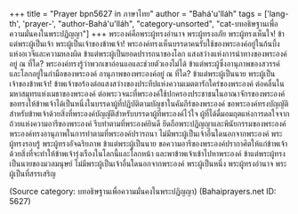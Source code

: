 +++
title = "Prayer bpn5627 in ภาษาไทย"
author = "Bahá'u'lláh"
tags = ['lang-th', 'prayer-', "author-Bahá'u'lláh", "category-unsorted", "cat-บทอธิษฐานเพื่อความมั่นคงในพระปฏิญญา"]
+++
พระองค์คือพระผู้ทรงอำนาจ พระผู้ทรงอภัย พระผู้ทรงเห็นใจ! 
	ข้าแต่พระผู้เป็นเจ้า พระผู้เป็นเจ้าของข้าพเจ้า! พระองค์ทรงเห็นบรรดาคนรับใช้ของพระองค์อยู่ในก้นบึ้งแห่งอเวจีและความหลงผิด ข้าแต่พระผู้เป็นยอดปรารถนาของโลก แสงสว่างแห่งการนำทางของพระองค์อยู่ ณ ที่ใด? พระองค์ทรงรู้ว่าพวกเขาอ่อนแอและช่วยตัวเองไม่ได้ ข้าแต่พระผู้ซึ่งอานุภาพของสวรรค์และโลกอยู่ในกำมือของพระองค์ อานุภาพของพระองค์อยู่ ณ ที่ใด?
	ข้าแต่พระผู้เป็นนาย พระผู้เป็นเจ้าของข้าพเจ้า! ข้าพเจ้าขอร้องต่อแสงสว่างของประทีปแห่งความเมตตารักใคร่ของพระองค์ ต่อคลื่นในมหาสมุทรแห่งเมธาของพระองค์ ต่อพระวจนะที่พระองค์ใช้ปกครองประชาชนในอาณาจักรของพระองค์ ขอทรงให้ข้าพเจ้าได้เป็นหนึ่งในบรรดาผู้ที่ปฏิบัติตามบัญชาในคัมภีร์ของพระองค์ ขอพระองค์ทรงบัญญัติสำหรับข้าพเจ้าด้วยสิ่งที่พระองค์บัญญัติสำหรับบรรดาผู้ที่พระองค์ไว้ใจ  ผู้ที่ได้ดื่มอมฤตแห่งการดลใจจากถ้วยแห่งความอารีของพระองค์ รีบทำตามที่พระองค์ยินดี ยึดถือพระปฏิญญาและพินัยกรรมของพระองค์ พระองค์ทรงอานุภาพในการทำตามที่พระองค์ปรารถนา ไม่มีพระผู้เป็นเจ้าอื่นใดนอกจากพระองค์ พระผู้ทรงรอบรู้ พระผู้ทรงอัจฉริยภาพ
	ข้าแต่พระผู้เป็นนาย ขอความอารีของพระองค์ปรากาศิตให้แก่ข้าพเจ้าด้วยสิ่งที่จะทำให้ข้าพเจ้ารุ่งเรืองในโลกนี้และโลกหน้า และพาข้าพเจ้าเข้าไปหาพระองค์ ข้าแต่พระผู้ทรงเป็นนายของมวลมนุษย์ ไม่มีพระผู้เป็นเจ้าอื่นใดนอกจากพระองค์ พระผู้เป็นหนึ่ง พระผู้ทรงอำนาจ พระผู้เป็นที่สรรเสริญ

(Source category: บทอธิษฐานเพื่อความมั่นคงในพระปฏิญญา)
(Bahaiprayers.net ID: 5627)
